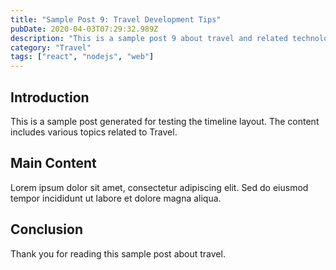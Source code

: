 ```yaml
---
title: "Sample Post 9: Travel Development Tips"
pubDate: 2020-04-03T07:29:32.989Z
description: "This is a sample post 9 about travel and related technologies. Learn about best practices and modern development techniques."
category: "Travel"
tags: ["react", "nodejs", "web"]
---
```


## Introduction

This is a sample post generated for testing the timeline layout. The content includes various topics related to Travel.

## Main Content

Lorem ipsum dolor sit amet, consectetur adipiscing elit. Sed do eiusmod tempor incididunt ut labore et dolore magna aliqua.

## Conclusion

Thank you for reading this sample post about travel.
